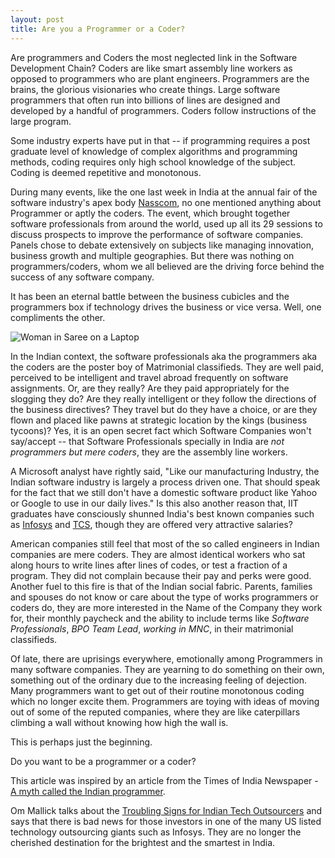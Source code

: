```yaml
---
layout: post
title: Are you a Programmer or a Coder?
---
```


Are programmers and Coders the most neglected link in the Software Development Chain? Coders are like smart assembly line workers as opposed to programmers who are plant engineers. Programmers are the brains, the glorious visionaries who create things. Large software programmers that often run into billions of lines are designed and developed by a handful of programmers. Coders follow instructions of the large program.

Some industry experts have put in that -- if programming requires a post graduate level of knowledge of complex algorithms and programming methods, coding requires only high school knowledge of the subject. Coding is deemed repetitive and monotonous.

During many events, like the one last week in India at the annual fair of the software industry's apex body [Nasscom](http://www.nasscom.in/), no one mentioned anything about Programmer or aptly the coders. The event, which brought together software professionals from around the world, used up all its 29 sessions to discuss prospects to improve the performance of software companies. Panels chose to debate extensively on subjects like managing innovation, business growth and multiple geographies. But there was nothing on programmers/coders, whom we all believed are the driving force behind the success of any software company.

It has been an eternal battle between the business cubicles and the programmers box if technology drives the business or vice versa. Well, one compliments the other.

<img class="large" src="https://cdn.oinam.com/img/stock/indian-woman-laptop.jpg" alt="Woman in Saree on a Laptop" loading="lazy">

In the Indian context, the software professionals aka the programmers aka the coders are the poster boy of Matrimonial classifieds. They are well paid, perceived to be intelligent and travel abroad frequently on software assignments. Or, are they really? Are they paid appropriately for the slogging they do? Are they really intelligent or they follow the directions of the business directives? They travel but do they have a choice, or are they flown and placed like pawns at strategic location by the kings (business tycoons)? Yes, it is an open secret fact which Software Companies won't say/accept -- that Software Professionals specially in India are *not programmers but mere coders*, they are the assembly line workers.

A Microsoft analyst have rightly said, "Like our manufacturing Industry, the Indian software industry is largely a process driven one. That should speak for the fact that we still don't have a domestic software product like Yahoo or Google to use in our daily lives." Is this also another reason that, IIT graduates have consciously shunned India's best known companies such as [Infosys](http://www.infosys.com/) and [TCS](http://www.tcs.com/), though they are offered very attractive salaries?

American companies still feel that most of the so called engineers in Indian companies are mere coders. They are almost identical workers who sat along hours to write lines after lines of codes, or test a fraction of a program. They did not complain because their pay and perks were good. Another fuel to this fire is that of the Indian social fabric. Parents, families and spouses do not know or care about the type of works programmers or coders do, they are more interested in the Name of the Company they work for, their monthly paycheck and the ability to include terms like *Software Professionals*, *BPO Team Lead*, *working in MNC*, in their matrimonial classifieds.

Of late, there are uprisings everywhere, emotionally among Programmers in many software companies. They are yearning to do something on their own, something out of the ordinary due to the increasing feeling of dejection. Many programmers want to get out of their routine monotonous coding which no longer excite them. Programmers are toying with ideas of moving out of some of the reputed companies, where they are like caterpillars climbing a wall without knowing how high the wall is.

This is perhaps just the beginning.

Do you want to be a programmer or a coder?

This article was inspired by an article from the Times of India Newspaper - [A myth called the Indian programmer](http://timesofindia.indiatimes.com/home/sunday-toi/A-myth-called-the-Indian-programmer/articleshow/1633868.cms).

Om Mallick talks about the [Troubling Signs for Indian Tech Outsourcers](http://gigaom.com/2007/02/18/troubling-signs-for-indian-tech-outsourcers/) and says that there is bad news for those investors in one of the many US listed technology outsourcing giants such as Infosys. They are no longer the cherished destination for the brightest and the smartest in India.